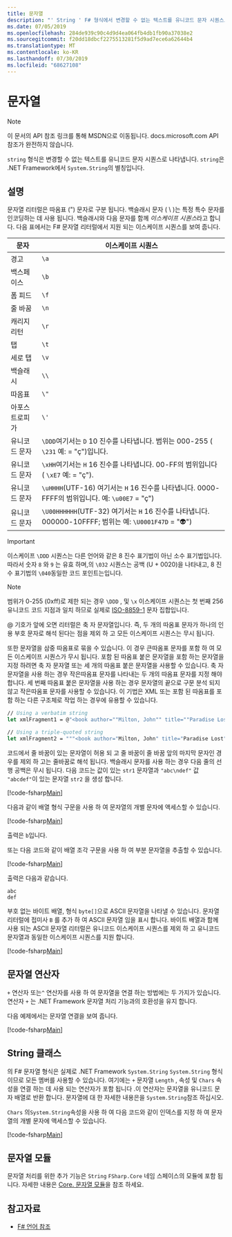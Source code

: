 ```yaml
---
title: 문자열
description: "' String ' F# 형식에서 변경할 수 없는 텍스트를 유니코드 문자 시퀀스로 나타내는 방법에 대해 알아봅니다."
ms.date: 07/05/2019
ms.openlocfilehash: 284de939c90c4d9d4ea064fb4db1fb90a37038e2
ms.sourcegitcommit: f20dd18dbcf2275513281f5d9ad7ece6a62644b4
ms.translationtype: MT
ms.contentlocale: ko-KR
ms.lasthandoff: 07/30/2019
ms.locfileid: "68627108"
---
```

# <a name="strings"></a>문자열

> [!NOTE]
> 이 문서의 API 참조 링크를 통해 MSDN으로 이동됩니다.  docs.microsoft.com API 참조가 완전하지 않습니다.

`string` 형식은 변경할 수 없는 텍스트를 유니코드 문자 시퀀스로 나타냅니다. `string`은 .NET Framework에서 `System.String`의 별칭입니다.

## <a name="remarks"></a>설명

문자열 리터럴은 따옴표 (") 문자로 구분 됩니다. 백슬래시 문자 ( \\ )는 특정 특수 문자를 인코딩하는 데 사용 됩니다. 백슬래시와 다음 문자를 함께 *이스케이프 시퀀스*라고 합니다. 다음 표에서는 F# 문자열 리터럴에서 지원 되는 이스케이프 시퀀스를 보여 줍니다.

|문자|이스케이프 시퀀스|
|---------|---------------|
|경고|`\a`|
|백스페이스|`\b`|
|폼 피드|`\f`|
|줄 바꿈|`\n`|
|캐리지 리턴|`\r`|
|탭|`\t`|
|세로 탭|`\v`|
|백슬래시|`\\`|
|따옴표|`\"`|
|아포스트로피가|`\'`|
|유니코드 문자|`\DDD`여기서는 `D` 10 진수를 나타냅니다. 범위는 000-255 ( `\231` 예: = "ç")입니다.|
|유니코드 문자|`\xHH`여기서는 `H` 16 진수를 나타냅니다. 00-FF의 범위입니다 ( `\xE7` 예: = "ç").|
|유니코드 문자|`\uHHHH`(UTF-16) 여기서는 `H` 16 진수를 나타냅니다. 0000-FFFF의 범위입니다.  예: `\u00E7` = "ç")|
|유니코드 문자|`\U00HHHHHH`(UTF-32) 여기서는 `H` 16 진수를 나타냅니다. 000000-10FFFF; 범위는  예: `\U0001F47D` = "👽")|

> [!IMPORTANT]
> 이스케이프 `\DDD` 시퀀스는 다른 언어와 같은 8 진수 표기법이 아닌 소수 표기법입니다. 따라서 숫자 `8` 와 `9` 는 유효 하며,의 `\032` 시퀀스는 공백 (U + 0020)을 나타내고, 8 진수 표기법의 `\040`동일한 코드 포인트는입니다.

> [!NOTE]
> 범위가 0-255 (0xff)로 제한 되는 경우 `\DDD` , 및 `\x` 이스케이프 시퀀스는 첫 번째 256 유니코드 코드 지점과 일치 하므로 실제로 [ISO-8859-1](https://en.wikipedia.org/wiki/ISO/IEC_8859-1#Code_page_layout) 문자 집합입니다.

@ 기호가 앞에 오면 리터럴은 축 자 문자열입니다. 즉, 두 개의 따옴표 문자가 하나의 인용 부호 문자로 해석 된다는 점을 제외 하 고 모든 이스케이프 시퀀스는 무시 됩니다.

또한 문자열을 삼중 따옴표로 묶을 수 있습니다. 이 경우 큰따옴표 문자를 포함 하 여 모든 이스케이프 시퀀스가 무시 됩니다. 포함 된 따옴표 붙은 문자열을 포함 하는 문자열을 지정 하려면 축 자 문자열 또는 세 개의 따옴표 붙은 문자열을 사용할 수 있습니다. 축 자 문자열을 사용 하는 경우 작은따옴표 문자를 나타내는 두 개의 따옴표 문자를 지정 해야 합니다. 세 번째 따옴표 붙은 문자열을 사용 하는 경우 문자열의 끝으로 구문 분석 되지 않고 작은따옴표 문자를 사용할 수 있습니다. 이 기법은 XML 또는 포함 된 따옴표를 포함 하는 다른 구조체로 작업 하는 경우에 유용할 수 있습니다.

```fsharp
// Using a verbatim string
let xmlFragment1 = @"<book author=""Milton, John"" title=""Paradise Lost"">"

// Using a triple-quoted string
let xmlFragment2 = """<book author="Milton, John" title="Paradise Lost">"""
```

코드에서 줄 바꿈이 있는 문자열이 허용 되 고 줄 바꿈이 줄 바꿈 앞의 마지막 문자인 경우를 제외 하 고는 줄바꿈로 해석 됩니다. 백슬래시 문자를 사용 하는 경우 다음 줄의 선행 공백은 무시 됩니다. 다음 코드는 값이 있는 `str1` 문자열과 `"abc\ndef"` 값 `"abcdef"`이 있는 문자열 `str2` 을 생성 합니다.

[!code-fsharp[Main](~/samples/snippets/fsharp/lang-ref-1/snippet1001.fs)]

다음과 같이 배열 형식 구문을 사용 하 여 문자열의 개별 문자에 액세스할 수 있습니다.

[!code-fsharp[Main](~/samples/snippets/fsharp/lang-ref-1/snippet1002.fs)]

출력은 `b`입니다.

또는 다음 코드와 같이 배열 조각 구문을 사용 하 여 부분 문자열을 추출할 수 있습니다.

[!code-fsharp[Main](~/samples/snippets/fsharp/lang-ref-1/snippet1003.fs)]

출력은 다음과 같습니다.

```
abc
def
```

부호 없는 바이트 배열, 형식 `byte[]`으로 ASCII 문자열을 나타낼 수 있습니다. 문자열 리터럴에 접미사 `B` 를 추가 하 여 ASCII 문자열 임을 표시 합니다. 바이트 배열과 함께 사용 되는 ASCII 문자열 리터럴은 유니코드 이스케이프 시퀀스를 제외 하 고 유니코드 문자열과 동일한 이스케이프 시퀀스를 지원 합니다.

[!code-fsharp[Main](~/samples/snippets/fsharp/lang-ref-1/snippet1004.fs)]

## <a name="string-operators"></a>문자열 연산자

`+` 연산자 또는`^` 연산자를 사용 하 여 문자열을 연결 하는 방법에는 두 가지가 있습니다. 연산자 `+` 는 .NET Framework 문자열 처리 기능과의 호환성을 유지 합니다.

다음 예제에서는 문자열 연결을 보여 줍니다.

[!code-fsharp[Main](~/samples/snippets/fsharp/lang-ref-1/snippet1006.fs)]

## <a name="string-class"></a>String 클래스

의 F# 문자열 형식은 실제로 .NET Framework `System.String` `System.String` 형식 이므로 모든 멤버를 사용할 수 있습니다. 여기에는 `+` 문자열 `Length` , 속성 및 `Chars` 속성을 연결 하는 데 사용 되는 연산자가 포함 됩니다 .이 연산자는 문자열을 유니코드 문자 배열로 반환 합니다. 문자열에 대 한 자세한 내용은을 `System.String`참조 하십시오.

`Chars` 의`System.String`속성을 사용 하 여 다음 코드와 같이 인덱스를 지정 하 여 문자열의 개별 문자에 액세스할 수 있습니다.

[!code-fsharp[Main](~/samples/snippets/fsharp/lang-ref-1/snippet1005.fs)]

## <a name="string-module"></a>문자열 모듈

문자열 처리를 위한 추가 기능은 `String` `FSharp.Core` 네임 스페이스의 모듈에 포함 됩니다. 자세한 내용은 [Core. 문자열 모듈](https://msdn.microsoft.com/visualfsharpdocs/conceptual/core.string-module-%5bfsharp%5d)을 참조 하세요.

## <a name="see-also"></a>참고자료

- [F# 언어 참조](index.md)
